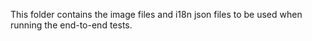 This folder contains the image files and i18n json files to be used when running the end-to-end tests.
